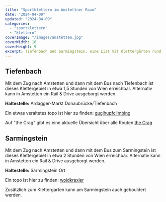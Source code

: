 ```yaml
---
title: "Sportklettern im Amstettner Raum"
date: "2024-04-09"
updated: "2024-04-09"
categories:
  - "sportklettern"
  - "klettern"
coverImage: "/images/amstetten.jpg"
coverWidth: 16
coverHeight: 9
excerpt: Tiefenbach und Sarmingstein, eine List mit Klettergärten rund um Amstetten
---
```


## Tiefenbach
Mit dem Zug nach Amstetten und dann mit dem Bus nach Tiefenbach ist dieses Klettergebiet in etwa 1,5 Stunden von Wien erreichbar. Alternativ kann in Amstetten ein Rail & Drive ausgeborgt werden.<br>

**Haltestelle:** Ardagger-Markt Donaubrücke/Tiefenbach

Ein etwas veraltetes topo ist hier zu finden: [guglhupfclimbing](https://guglhupfclimbing.at/download/m4f/tiefenbach.pdf)

Auf "the Crag" gibt es eine aktuelle Übersicht über alle Routen [the Crag](https://www.thecrag.com/de/klettern/austria/wien-vienna-area/area/346959531)



## Sarmingstein
Mit dem Zug nach Amstetten und dann mit dem Bus zum Sarmingstein ist dieses Klettergebiet in etwa 2 Stunden von Wien erreichbar. Alternativ kann in Amstetten ein Rail & Drive ausgeborgt werden.<br>

**Haltestelle:** Sarmingstein Ort

Ein topo ist hier zu finden: [woidkraxler](https://woidkraxler.at/wp-content/uploads/2022/07/Gloxwald-Sarmingstein-2022.pdf)

Zusätzlich zum Klettergarten kann am Sarmingstein auch gebouldert werden.
